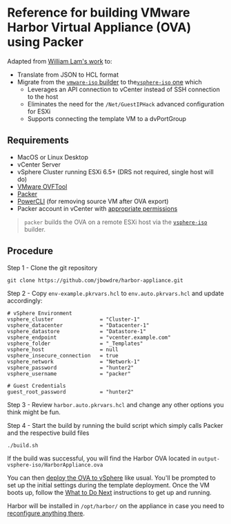 # Reference for building VMware Harbor Virtual Appliance (OVA) using Packer
Adapted from [William Lam's work](https://github.com/lamw/harbor-appliance) to:
- Translate from JSON to HCL format
- Migrate from the [`vmware-iso` builder](https://www.packer.io/plugins/builders/vmware/iso) to the[`vsphere-iso` one](https://www.packer.io/plugins/builders/vsphere/vsphere-iso) which
  - Leverages an API connection to vCenter instead of SSH connection to the host
  - Eliminates the need for the `/Net/GuestIPHack` advanced configuration for ESXi
  - Supports connecting the template VM to a dvPortGroup

## Requirements

* MacOS or Linux Desktop
* vCenter Server
* vSphere Cluster running ESXi 6.5+ (DRS not required, single host will do)
* [VMware OVFTool](https://developer.vmware.com/web/tool/4.4.0/ovf)
* [Packer](https://www.packer.io/intro/getting-started/install.html)
* [PowerCLI](https://developer.vmware.com/powercli/installation-guide) (for removing source VM after OVA export)
* Packer account in vCenter with [appropriate permissions](https://www.packer.io/plugins/builders/vsphere/vsphere-iso#required-vsphere-privileges)


> `packer` builds the OVA on a remote ESXi host via the [`vsphere-iso`](https://www.packer.io/plugins/builders/vsphere/vsphere-iso) builder.

## Procedure
Step 1 - Clone the git repository
```
git clone https://github.com/jbowdre/harbor-appliance.git
```

Step 2 - Copy `env-example.pkrvars.hcl` to `env.auto.pkrvars.hcl` and update accordingly:
```
# vSphere Environment
vsphere_cluster               = "Cluster-1"
vsphere_datacenter            = "Datacenter-1"
vsphere_datastore             = "Datastore-1"
vsphere_endpoint              = "vcenter.example.com"
vsphere_folder                = "_Templates"
vsphere_host                  = null
vsphere_insecure_connection   = true
vsphere_network               = "Network-1"
vsphere_password              = "hunter2"
vsphere_username              = "packer"

# Guest Credentials
guest_root_password           = "hunter2"
```

Step 3 - Review `harbor.auto.pkrvars.hcl` and change any other options you think might be fun.

Step 4 - Start the build by running the build script which simply calls Packer and the respective build files
```
./build.sh
````

If the build was successful, you will find the Harbor OVA located in `output-vsphere-iso/HarborAppliance.ova`

You can then [deploy the OVA to vSphere](https://docs.vmware.com/en/VMware-vSphere/7.0/com.vmware.vsphere.vm_admin.doc/GUID-17BEDA21-43F6-41F4-8FB2-E01D275FE9B4.html) like usual. You'll be prompted to set up the initial settings during the template deployment. Once the VM boots up, follow the [What to Do Next](https://goharbor.io/docs/2.7.0/install-config/run-installer-script/#what-to-do-next) instructions to get up and running.

Harbor will be installed in `/opt/harbor/` on the appliance in case you need to [reconfigure anything there](https://goharbor.io/docs/2.7.0/install-config/reconfigure-manage-lifecycle/).
